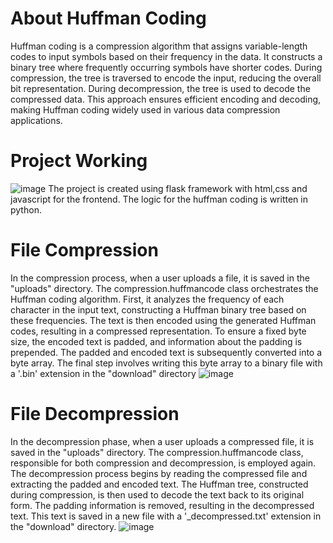 # About Huffman Coding
Huffman coding is a compression algorithm that assigns variable-length codes to input symbols based on their frequency in the data. It constructs a binary tree where frequently occurring symbols have shorter codes. During compression, the tree is traversed to encode the input, reducing the overall bit representation. During decompression, the tree is used to decode the compressed data. This approach ensures efficient encoding and decoding, making Huffman coding widely used in various data compression applications.
# Project Working
![image](https://github.com/mirfan723/dsa/assets/113796548/c4cfc7a5-19d5-42bf-96ab-dfaa3c8d4b6a)
The project is created using flask framework with html,css and javascript for the frontend. The logic for the huffman coding is written in python.
# File Compression
In the compression process, when a user uploads a file, it is saved in the "uploads" directory. The compression.huffmancode class orchestrates the Huffman coding algorithm. First, it analyzes the frequency of each character in the input text, constructing a Huffman binary tree based on these frequencies. The text is then encoded using the generated Huffman codes, resulting in a compressed representation. To ensure a fixed byte size, the encoded text is padded, and information about the padding is prepended. The padded and encoded text is subsequently converted into a byte array. The final step involves writing this byte array to a binary file with a '.bin' extension in the "download" directory
![image](https://github.com/mirfan723/dsa/assets/113796548/f26d1a78-c270-41ca-a657-01bb6d0c400f)
# File Decompression
In the decompression phase, when a user uploads a compressed file, it is saved in the "uploads" directory. The compression.huffmancode class, responsible for both compression and decompression, is employed again. The decompression process begins by reading the compressed file and extracting the padded and encoded text. The Huffman tree, constructed during compression, is then used to decode the text back to its original form. The padding information is removed, resulting in the decompressed text. This text is saved in a new file with a '_decompressed.txt' extension in the "download" directory.
![image](https://github.com/mirfan723/dsa/assets/113796548/6d250a8b-daee-4850-929c-69bbbb84183f)


